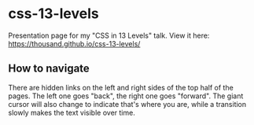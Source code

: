 # css-13-levels
Presentation page for my "CSS in 13 Levels" talk. View it here: https://thousand.github.io/css-13-levels/

## How to navigate

There are hidden links on the left and right sides of the top half of the pages. 
The left one goes "back", the right one goes "forward". 
The giant cursor will also change to indicate that's where you are,
while a transition slowly makes the text visible over time.